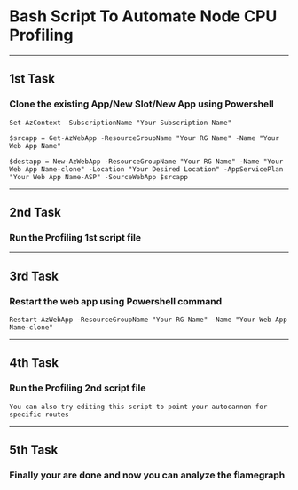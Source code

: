 # Bash Script To Automate Node CPU Profiling

*** 

## 1st Task
### Clone the existing App/New Slot/New App using Powershell
`Set-AzContext -SubscriptionName "Your Subscription Name"`

`$srcapp = Get-AzWebApp -ResourceGroupName "Your RG Name" -Name "Your Web App Name"`

`$destapp = New-AzWebApp -ResourceGroupName "Your RG Name" -Name "Your Web App Name-clone" -Location "Your Desired Location" -AppServicePlan "Your Web App Name-ASP" -SourceWebApp $srcapp`

***
## 2nd Task
### Run the Profiling 1st script file

***
## 3rd Task 
### Restart the web app using Powershell command
`Restart-AzWebApp -ResourceGroupName "Your RG Name" -Name "Your Web App Name-clone"`

***
## 4th Task
### Run the Profiling 2nd script file
`You can also try editing this script to point your autocannon for specific routes`

***
## 5th Task 
### Finally your are done and now you can analyze the flamegraph